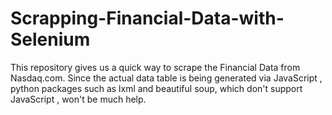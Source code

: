 # Scrapping-Financial-Data-with-Selenium
This repository gives us a quick way to scrape the Financial Data from Nasdaq.com. Since the actual data table is being generated via JavaScript , python packages such as lxml and beautiful soup, which don't support JavaScript , won't be much help.
